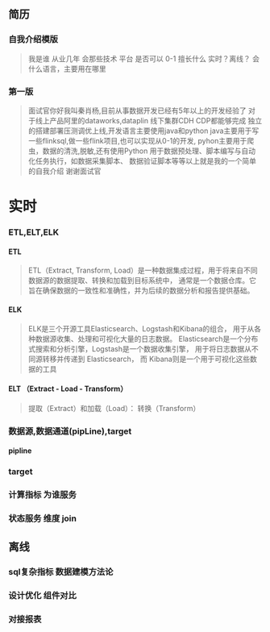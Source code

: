 ## 简历
### 自我介绍模版
>我是谁 从业几年
> 会那些技术 平台 是否可以 0-1
> 擅长什么 实时？离线？
> 会什么语言，主要用在哪里
### 第一版
> 面试官你好我叫秦肖杨,目前从事数据开发已经有5年以上的开发经验了
> 对于线上产品阿里的dataworks,dataplin 线下集群CDH CDP都能够完成 
> 独立的搭建部署压测调优上线,开发语言主要使用java和python 
> java主要用于写一些flinksql,做一些flink项目,也可以实现从0-1的开发,
> pyhon主要用于爬虫，数据的清洗,脱敏,还有使用Python
> 用于数据预处理、脚本编写与自动化任务执行，如数据采集脚本、
> 数据验证脚本等等以上就是我的一个简单的自我介绍 谢谢面试官

# 实时

### ETL,ELT,ELK
#### ETL
>ETL（Extract, Transform, Load）是一种数据集成过程，用于将来自不同数据源的数据提取、转换和加载到目标系统中，
> 通常是一个数据仓库。它旨在确保数据的一致性和准确性，并为后续的数据分析和报告提供基础。
#### ELK
>ELK是三个开源工具Elasticsearch、Logstash和Kibana的组合，
> 用于从各种数据源收集、处理和可视化大量的日志数据。
> Elasticsearch是一个分布式搜索和分析引擎，Logstash是一个数据收集引擎，
> 用于将日志数据从不同源转移并传递到 Elasticsearch，
> 而 Kibana则是一个用于可视化这些数据的工具
#### ELT （Extract - Load - Transform）
> 提取（Extract）和加载（Load）：
> 转换（Transform）

### 数据源,数据通道(pipLine),target
#### pipline
### target

### 计算指标 为谁服务
### 状态服务 维度 join

## 离线
### sql复杂指标 数据建模方法论
### 设计优化 组件对比
### 对接报表
